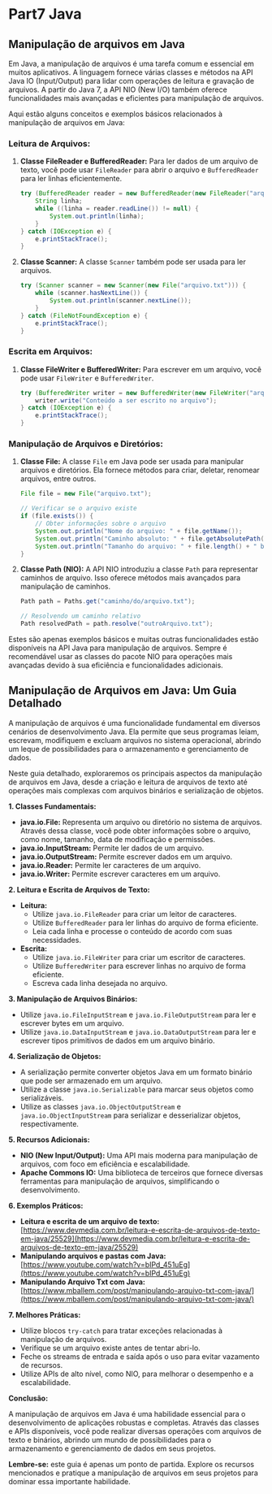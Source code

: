 # Part7 Java

## Manipulação de arquivos em Java

Em Java, a manipulação de arquivos é uma tarefa comum e essencial em muitos aplicativos. A linguagem fornece várias classes e métodos na API Java IO (Input/Output) para lidar com operações de leitura e gravação de arquivos. A partir do Java 7, a API NIO (New I/O) também oferece funcionalidades mais avançadas e eficientes para manipulação de arquivos.

Aqui estão alguns conceitos e exemplos básicos relacionados à manipulação de arquivos em Java:

### Leitura de Arquivos:

1. **Classe FileReader e BufferedReader:**
   Para ler dados de um arquivo de texto, você pode usar `FileReader` para abrir o arquivo e `BufferedReader` para ler linhas eficientemente.

    ```java
    try (BufferedReader reader = new BufferedReader(new FileReader("arquivo.txt"))) {
        String linha;
        while ((linha = reader.readLine()) != null) {
            System.out.println(linha);
        }
    } catch (IOException e) {
        e.printStackTrace();
    }
    ```

2. **Classe Scanner:**
   A classe `Scanner` também pode ser usada para ler arquivos.

    ```java
    try (Scanner scanner = new Scanner(new File("arquivo.txt"))) {
        while (scanner.hasNextLine()) {
            System.out.println(scanner.nextLine());
        }
    } catch (FileNotFoundException e) {
        e.printStackTrace();
    }
    ```

### Escrita em Arquivos:

1. **Classe FileWriter e BufferedWriter:**
   Para escrever em um arquivo, você pode usar `FileWriter` e `BufferedWriter`.

    ```java
    try (BufferedWriter writer = new BufferedWriter(new FileWriter("arquivo_saida.txt"))) {
        writer.write("Conteúdo a ser escrito no arquivo");
    } catch (IOException e) {
        e.printStackTrace();
    }
    ```

### Manipulação de Arquivos e Diretórios:

1. **Classe File:**
   A classe `File` em Java pode ser usada para manipular arquivos e diretórios. Ela fornece métodos para criar, deletar, renomear arquivos, entre outros.

    ```java
    File file = new File("arquivo.txt");

    // Verificar se o arquivo existe
    if (file.exists()) {
        // Obter informações sobre o arquivo
        System.out.println("Nome do arquivo: " + file.getName());
        System.out.println("Caminho absoluto: " + file.getAbsolutePath());
        System.out.println("Tamanho do arquivo: " + file.length() + " bytes");
    }
    ```

2. **Classe Path (NIO):**
   A API NIO introduziu a classe `Path` para representar caminhos de arquivo. Isso oferece métodos mais avançados para manipulação de caminhos.

    ```java
    Path path = Paths.get("caminho/do/arquivo.txt");

    // Resolvendo um caminho relativo
    Path resolvedPath = path.resolve("outroArquivo.txt");
    ```

Estes são apenas exemplos básicos e muitas outras funcionalidades estão disponíveis na API Java para manipulação de arquivos. Sempre é recomendável usar as classes do pacote NIO para operações mais avançadas devido à sua eficiência e funcionalidades adicionais.

## Manipulação de Arquivos em Java: Um Guia Detalhado

A manipulação de arquivos é uma funcionalidade fundamental em diversos cenários de desenvolvimento Java. Ela permite que seus programas leiam, escrevam, modifiquem e excluam arquivos no sistema operacional, abrindo um leque de possibilidades para o armazenamento e gerenciamento de dados.

Neste guia detalhado, exploraremos os principais aspectos da manipulação de arquivos em Java, desde a criação e leitura de arquivos de texto até operações mais complexas com arquivos binários e serialização de objetos.

**1. Classes Fundamentais:**

* **java.io.File:** Representa um arquivo ou diretório no sistema de arquivos. Através dessa classe, você pode obter informações sobre o arquivo, como nome, tamanho, data de modificação e permissões.
* **java.io.InputStream:** Permite ler dados de um arquivo.
* **java.io.OutputStream:** Permite escrever dados em um arquivo.
* **java.io.Reader:** Permite ler caracteres de um arquivo.
* **java.io.Writer:** Permite escrever caracteres em um arquivo.

**2. Leitura e Escrita de Arquivos de Texto:**

* **Leitura:**
    * Utilize `java.io.FileReader` para criar um leitor de caracteres.
    * Utilize `BufferedReader` para ler linhas do arquivo de forma eficiente.
    * Leia cada linha e processe o conteúdo de acordo com suas necessidades.
* **Escrita:**
    * Utilize `java.io.FileWriter` para criar um escritor de caracteres.
    * Utilize `BufferedWriter` para escrever linhas no arquivo de forma eficiente.
    * Escreva cada linha desejada no arquivo.

**3. Manipulação de Arquivos Binários:**

* Utilize `java.io.FileInputStream` e `java.io.FileOutputStream` para ler e escrever bytes em um arquivo.
* Utilize `java.io.DataInputStream` e `java.io.DataOutputStream` para ler e escrever tipos primitivos de dados em um arquivo binário.

**4. Serialização de Objetos:**

* A serialização permite converter objetos Java em um formato binário que pode ser armazenado em um arquivo.
* Utilize a classe `java.io.Serializable` para marcar seus objetos como serializáveis.
* Utilize as classes `java.io.ObjectOutputStream` e `java.io.ObjectInputStream` para serializar e desserializar objetos, respectivamente.

**5. Recursos Adicionais:**

* **NIO (New Input/Output):** Uma API mais moderna para manipulação de arquivos, com foco em eficiência e escalabilidade.
* **Apache Commons IO:** Uma biblioteca de terceiros que fornece diversas ferramentas para manipulação de arquivos, simplificando o desenvolvimento.

**6. Exemplos Práticos:**

* **Leitura e escrita de um arquivo de texto:** [https://www.devmedia.com.br/leitura-e-escrita-de-arquivos-de-texto-em-java/25529](https://www.devmedia.com.br/leitura-e-escrita-de-arquivos-de-texto-em-java/25529)
* **Manipulando arquivos e pastas com Java:** [https://www.youtube.com/watch?v=bIPd_451uEg](https://www.youtube.com/watch?v=bIPd_451uEg)
* **Manipulando Arquivo Txt com Java:** [https://www.mballem.com/post/manipulando-arquivo-txt-com-java/](https://www.mballem.com/post/manipulando-arquivo-txt-com-java/)

**7. Melhores Práticas:**

* Utilize blocos `try-catch` para tratar exceções relacionadas à manipulação de arquivos.
* Verifique se um arquivo existe antes de tentar abri-lo.
* Feche os streams de entrada e saída após o uso para evitar vazamento de recursos.
* Utilize APIs de alto nível, como NIO, para melhorar o desempenho e a escalabilidade.

**Conclusão:**

A manipulação de arquivos em Java é uma habilidade essencial para o desenvolvimento de aplicações robustas e completas. Através das classes e APIs disponíveis, você pode realizar diversas operações com arquivos de texto e binários, abrindo um mundo de possibilidades para o armazenamento e gerenciamento de dados em seus projetos.

**Lembre-se:** este guia é apenas um ponto de partida. Explore os recursos mencionados e pratique a manipulação de arquivos em seus projetos para dominar essa importante habilidade.
